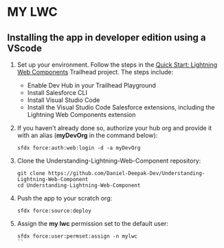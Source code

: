 # MY LWC

## Installing the app in developer edition using a VScode

1. Set up your environment. Follow the steps in the [Quick Start: Lightning Web Components](https://trailhead.salesforce.com/content/learn/projects/quick-start-lightning-web-components/) Trailhead project. The steps include:

    - Enable Dev Hub in your Trailhead Playground
    - Install Salesforce CLI
    - Install Visual Studio Code
    - Install the Visual Studio Code Salesforce extensions, including the Lightning Web Components extension

1. If you haven't already done so, authorize your hub org and provide it with an alias (**myDevOrg** in the command below):
    ```
    sfdx force:auth:web:login -d -a myDevOrg
    ```
1. Clone the Understanding-Lightning-Web-Component repository:

    ```
    git clone https://github.com/Daniel-Deepak-Dev/Understanding-Lightning-Web-Component
    cd Understanding-Lightning-Web-Component
    ```
1. Push the app to your scratch org:

    ```
    sfdx force:source:deploy
    ```
1. Assign the **my lwc** permission set to the default user:

    ```
    sfdx force:user:permset:assign -n mylwc
    ``

